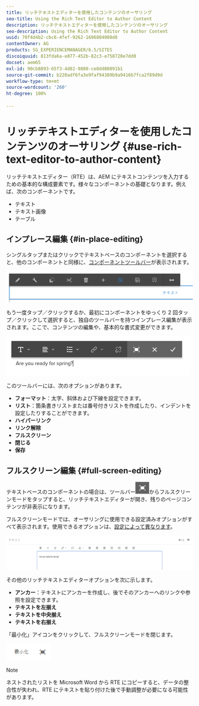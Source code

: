 ```yaml
---
title: リッチテキストエディターを使用したコンテンツのオーサリング
seo-title: Using the Rich Text Editor to Author Content
description: リッチテキストエディターを使用したコンテンツのオーサリング
seo-description: Using the Rich Text Editor to Author Content
uuid: 70f4d4b2-cbc6-4fef-9262-1696804008d8
contentOwner: AG
products: SG_EXPERIENCEMANAGER/6.5/SITES
discoiquuid: 813fda6a-e877-452b-82c3-e758720e7dd0
docset: aem65
exl-id: 90cb8893-65f3-4d82-9880-ce8dd80891b1
source-git-commit: b220adf6fa3e9faf94389b9a9416b7fca2f89d9d
workflow-type: tm+mt
source-wordcount: '260'
ht-degree: 100%

---
```


# リッチテキストエディターを使用したコンテンツのオーサリング {#use-rich-text-editor-to-author-content}

リッチテキストエディター（RTE）は、AEM にテキストコンテンツを入力するための基本的な構成要素です。様々なコンポーネントの基礎となります。例えば、次のコンポーネントです。

* テキスト
* テキスト画像
* テーブル

## インプレース編集 {#in-place-editing}

シングルタップまたはクリックでテキストベースのコンポーネントを選択すると、他のコンポーネントと同様に、[コンポーネントツールバー](/help/sites-authoring/editing-content.md#edit-configure-copy-cut-delete-paste)が表示されます。

![screen_shot_2018-03-21at163054](assets/screen_shot_2018-03-21at163054.png)

もう一度タップ／クリックするか、最初にコンポーネントをゆっくり 2 回タップ／クリックして選択すると、独自のツールバーを持つインプレース編集が表示されます。ここで、コンテンツの編集や、基本的な書式変更ができます。

![screen_shot_2018-03-21at163214](assets/screen_shot_2018-03-21at163214.png)

このツールバーには、次のオプションがあります。

* **フォーマット**：太字、斜体および下線を設定できます。
* **リスト**：箇条書きリストまたは番号付きリストを作成したり、インデントを設定したりすることができます。
* **ハイパーリンク**
* **リンク解除**
* **フルスクリーン**
* **閉じる**
* **保存**

## フルスクリーン編集 {#full-screen-editing}

テキストベースのコンポーネントの場合は、ツールバー![](do-not-localize/screen_shot_2018-03-21at163236.png)からフルスクリーンモードをタップすると、リッチテキストエディターが開き、残りのページコンテンツが非表示になります。

フルスクリーンモードでは、オーサリングに使用できる設定済みオプションがすべて表示されます。使用できるオプションは、[設定によって異なります](/help/sites-administering/rich-text-editor.md)。

![screen_shot_2018-03-21at163248](assets/screen_shot_2018-03-21at163248.png)

その他のリッチテキストエディターオプションを次に示します。

* **アンカー**：テキストにアンカーを作成し、後でそのアンカーへのリンクや参照を設定できます。
* **テキストを左揃え**
* **テキストを中央揃え**
* **テキストを右揃え**

「最小化」アイコンをクリックして、フルスクリーンモードを閉じます。

![screen_shot_2018-03-21at163323](assets/screen_shot_2018-03-21at163323.png)

>[!NOTE]
>
>ネストされたリストを Microsoft Word から RTE にコピーすると、データの整合性が失われ、RTE にテキストを貼り付けた後で手動調整が必要になる可能性があります。
